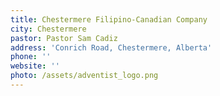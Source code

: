```yaml
---
title: Chestermere Filipino-Canadian Company
city: Chestermere
pastor: Pastor Sam Cadiz
address: 'Conrich Road, Chestermere, Alberta'
phone: ''
website: ''
photo: /assets/adventist_logo.png
---
```


